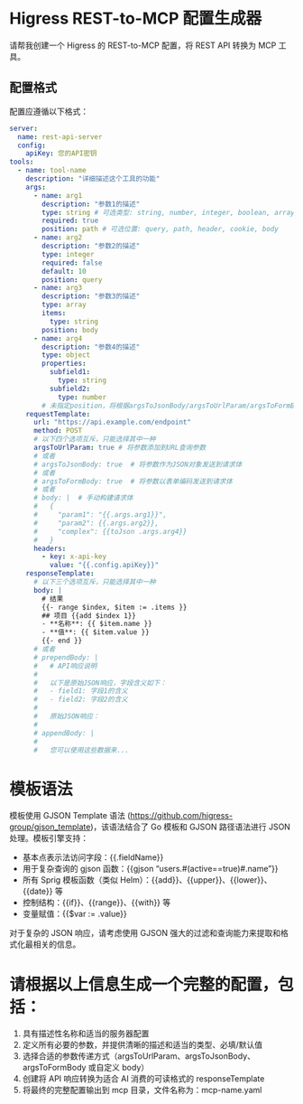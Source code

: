 # Higress REST-to-MCP 配置生成器

请帮我创建一个 Higress 的 REST-to-MCP 配置，将 REST API 转换为 MCP 工具。

## 配置格式

配置应遵循以下格式：

```yaml
server:
  name: rest-api-server
  config:
    apiKey: 您的API密钥
tools:
  - name: tool-name
    description: "详细描述这个工具的功能"
    args:
      - name: arg1
        description: "参数1的描述"
        type: string # 可选类型: string, number, integer, boolean, array, object
        required: true
        position: path # 可选位置: query, path, header, cookie, body
      - name: arg2
        description: "参数2的描述"
        type: integer
        required: false
        default: 10
        position: query
      - name: arg3
        description: "参数3的描述"
        type: array
        items:
          type: string
        position: body
      - name: arg4
        description: "参数4的描述"
        type: object
        properties:
          subfield1:
            type: string
          subfield2:
            type: number
        # 未指定position，将根据argsToJsonBody/argsToUrlParam/argsToFormBody处理
    requestTemplate:
      url: "https://api.example.com/endpoint"
      method: POST
      # 以下四个选项互斥，只能选择其中一种
      argsToUrlParam: true # 将参数添加到URL查询参数
      # 或者
      # argsToJsonBody: true  # 将参数作为JSON对象发送到请求体
      # 或者
      # argsToFormBody: true  # 将参数以表单编码发送到请求体
      # 或者
      # body: |  # 手动构建请求体
      #   {
      #     "param1": "{{.args.arg1}}",
      #     "param2": {{.args.arg2}},
      #     "complex": {{toJson .args.arg4}}
      #   }
      headers:
        - key: x-api-key
          value: "{{.config.apiKey}}"
    responseTemplate:
      # 以下三个选项互斥，只能选择其中一种
      body: |
        # 结果
        {{- range $index, $item := .items }}
        ## 项目 {{add $index 1}}
        - **名称**: {{ $item.name }}
        - **值**: {{ $item.value }}
        {{- end }}
      # 或者
      # prependBody: |
      #   # API响应说明
      #
      #   以下是原始JSON响应，字段含义如下：
      #   - field1: 字段1的含义
      #   - field2: 字段2的含义
      #
      #   原始JSON响应：
      #
      # appendBody: |
      #
      #   您可以使用这些数据来...
```

# 模板语法

模板使用 GJSON Template 语法 (https://github.com/higress-group/gjson_template)，该语法结合了 Go 模板和 GJSON 路径语法进行 JSON 处理。模板引擎支持：

- 基本点表示法访问字段：{{.fieldName}}
- 用于复杂查询的 gjson 函数：{{gjson “users.#(active==true)#.name”}}
- 所有 Sprig 模板函数（类似 Helm）：{{add}}、{{upper}}、{{lower}}、{{date}} 等
- 控制结构：{{if}}、{{range}}、{{with}} 等
- 变量赋值：{{$var := .value}}

对于复杂的 JSON 响应，请考虑使用 GJSON 强大的过滤和查询能力来提取和格式化最相关的信息。

# 请根据以上信息生成一个完整的配置，包括：

1. 具有描述性名称和适当的服务器配置
2. 定义所有必要的参数，并提供清晰的描述和适当的类型、必填/默认值
3. 选择合适的参数传递方式（argsToUrlParam、argsToJsonBody、argsToFormBody 或自定义 body）
4. 创建将 API 响应转换为适合 AI 消费的可读格式的 responseTemplate
5. 将最终的完整配置输出到 mcp 目录，文件名称为：mcp-name.yaml